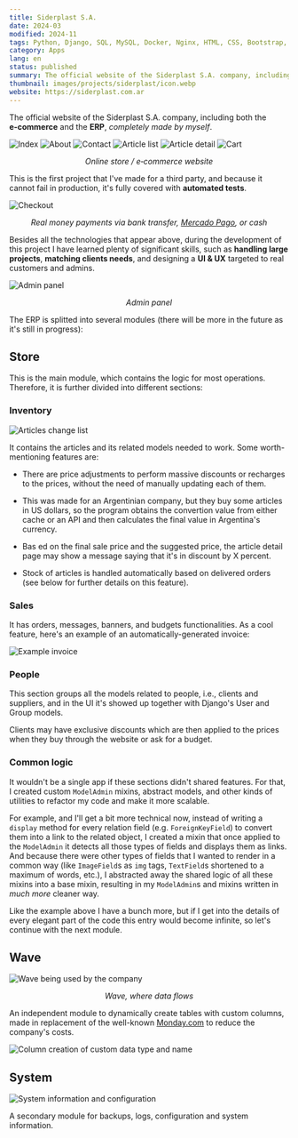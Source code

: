 ```yaml
---
title: Siderplast S.A.
date: 2024-03
modified: 2024-11
tags: Python, Django, SQL, MySQL, Docker, Nginx, HTML, CSS, Bootstrap, JavaScript, Linux, MercadoPago SDK, unittest, Coverage.py
category: Apps
lang: en
status: published
summary: The official website of the Siderplast S.A. company, including both the **e‑commerce** and the **ERP**, *completely made by myself*.
thumbnail: images/projects/siderplast/icon.webp
website: https://siderplast.com.ar
---
```


The official website of the Siderplast S.A. company, including both the **e‑commerce** and the **ERP**, *completely made by myself*.

![Index]({static}/images/projects/siderplast/index.png)
![About]({static}/images/projects/siderplast/about.png)
![Contact]({static}/images/projects/siderplast/contact.png)
![Article list]({static}/images/projects/siderplast/article-list.png)
![Article detail]({static}/images/projects/siderplast/article-detail.png)
![Cart]({static}/images/projects/siderplast/cart.png)

*<p align="center">Online store / e‑commerce website</p>*

This is the first project that I've made for a third party, and because it cannot fail in production, it's fully covered with **automated tests**.

![Checkout]({static}/images/projects/siderplast/checkout.png)

*<p align="center">Real money payments via bank transfer, [Mercado Pago](https://www.mercadopago.com.ar/), or cash</p>*

Besides all the technologies that appear above, during the development of this project I have learned plenty of significant skills, such as **handling large projects**, **matching clients needs**, and designing a **UI & UX** targeted to real customers and admins.

![Admin panel]({static}/images/projects/siderplast/admin-panel.png)

*<p align="center">Admin panel</p>*

The ERP is splitted into several modules (there will be more in the future as it's still in progress):

## Store

This is the main module, which contains the logic for most operations. Therefore, it is further divided into different sections:

### Inventory

![Articles change list]({static}/images/projects/siderplast/article-changelist.png)

It contains the articles and its related models needed to work. Some worth-mentioning features are:

* There are price adjustments to perform massive discounts or recharges to the prices, without the need of manually updating each of them.

* This was made for an Argentinian company, but they buy some articles in US dollars, so the program obtains the convertion value from either cache or an API and then calculates the final value in Argentina's currency.

* Bas   ed on the final sale price and the suggested price, the article detail page may show a message saying that it's in discount by X percent.

* Stock of articles is handled automatically based on delivered orders (see below for further details on this feature).

### Sales

It has orders, messages, banners, and budgets functionalities. As a cool feature, here's an example of an automatically-generated invoice:

![Example invoice]({static}/images/projects/siderplast/invoice.jpg)

### People

This section groups all the models related to people, i.e., clients and suppliers, and in the UI it's showed up together with Django's User and Group models.

Clients may have exclusive discounts which are then applied to the prices when they buy through the website or ask for a budget.

### Common logic

It wouldn't be a single app if these sections didn't shared features. For that, I created custom `ModelAdmin` mixins, abstract models, and other kinds of utilities to refactor my code and make it more scalable.

For example, and I'll get a bit more technical now, instead of writing a `display` method for every relation field (e.g. `ForeignKeyField`) to convert them into a link to the related object, I created a mixin that once applied to the `ModelAdmin` it detects all those types of fields and displays them as links. And because there were other types of fields that I wanted to render in a common way (like `ImageField`s as `img` tags, `TextField`s shortened to a maximum of words, etc.), I abstracted away the shared logic of all these mixins into a base mixin, resulting in my `ModelAdmin`s and mixins written in *much more* cleaner way.

Like the example above I have a bunch more, but if I get into the details of every elegant part of the code this entry would become infinite, so let's continue with the next module.

## Wave

![Wave being used by the company]({static}/images/projects/siderplast/wave.png)

*<p align="center">Wave, where data flows</p>*

An independent module to dynamically create tables with custom columns, made in replacement of the well-known [Monday.com](https://monday.com) to reduce the company's costs.

![Column creation of custom data type and name]({static}/images/projects/siderplast/wave-columns.png)

## System

![System information and configuration]({static}/images/projects/siderplast/config-info.png)

A secondary module for backups, logs, configuration and system information.
